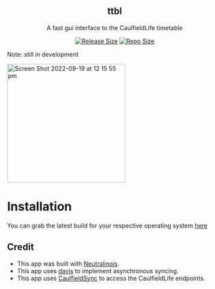 <p align="center">
  <h2 align="center">ttbl</h2>
</p>
<p align="center">
	A fast gui interface to the CaulfieldLife timetable
</p>
<p align="center">
	<a href="https://github.com/gaoDean/ttbl">
		<img alt="Release Size" src="https://img.shields.io/github/languages/code-size/gaoDean/ttbl?style=for-the-badge&logo=semanticrelease&color=F5E0DC&logoColor=D9E0EE&labelColor=302D41"></a>
	<a href="https://github.com/gaoDean/ttbl">
		<img alt="Repo Size" src="https://img.shields.io/github/languages/code-size/gaoDean/ttbl?color=%23DDB6F2&logo=hackthebox&style=for-the-badge&logoColor=D9E0EE&labelColor=302D41"/></a>
</p>

Note: still in development

<img width="277" alt="Screen Shot 2022-09-19 at 12 15 55 pm" src="https://user-images.githubusercontent.com/97860672/190939924-a9032c0d-ba76-4706-a6f4-77efcf2b912a.png">

# Installation
You can grab the latest build for your respective operating system [here](https://nightly.link/gaoDean/ttbl/workflows/build/main)

## Credit
* This app was built with [Neutralinojs](https://github.com/neutralinojs/neutralinojs).
* This app uses [dayjs](https://github.com/iamkun/dayjs) to implement asynchronous syncing.
* This app uses [CaulfieldSync](https://caulfieldsync.vercel.app) to access the CaulfieldLife endpoints.
